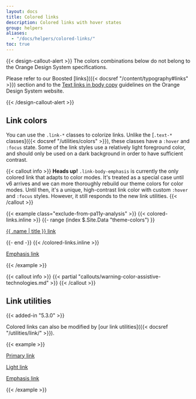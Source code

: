 ```yaml
---
layout: docs
title: Colored links
description: Colored links with hover states
group: helpers
aliases:
  - "/docs/helpers/colored-links/"
toc: true
---
```


{{< design-callout-alert >}}
The colors combinations below do not belong to the Orange Design System specifications.

Please refer to our Boosted [links]({{< docsref "/content/typography#links" >}}) section and to the [Text links in body copy](https://system.design.orange.com/0c1af118d/p/38f221-typography/t/56933e) guidelines on the Orange Design System website.

{{< /design-callout-alert >}}

## Link colors

You can use the `.link-*` classes to colorize links. Unlike the [`.text-*` classes]({{< docsref "/utilities/colors" >}}), these classes have a `:hover` and `:focus` state. Some of the link styles use a relatively light foreground color, and should only be used on a dark background in order to have sufficient contrast.

{{< callout info >}}
**Heads up!** `.link-body-emphasis` is currently the only colored link that adapts to color modes. It's treated as a special case until v6 arrives and we can more thoroughly rebuild our theme colors for color modes. Until then, it's a unique, high-contrast link color with custom `:hover` and `:focus` styles. However, it still responds to the new link utilities.
{{< /callout >}}

<!--Boosted mod: use `contrast_color` as background to ensure a good contrast-->
{{< example class="exclude-from-pa11y-analysis" >}}
{{< colored-links.inline >}}
{{- range (index $.Site.Data "theme-colors") }}
<p><a href="#" class="link-{{ .name }}{{ with .contrast_color }} bg-{{ . }}{{ end }}">{{ .name | title }} link</a></p>
{{- end -}}
{{< /colored-links.inline >}}
<p><a href="#" class="link-body-emphasis">Emphasis link</a></p>
{{< /example >}}
<!--End mod-->

{{< callout info >}}
{{< partial "callouts/warning-color-assistive-technologies.md" >}}
{{< /callout >}}

## Link utilities

{{< added-in "5.3.0" >}}

Colored links can also be modified by [our link utilities]({{< docsref "/utilities/link/" >}}).

<!--Boosted mod: feature limited to primary and light, we don't loop over "theme-colors; body-emphasis is treated on its own"-->
{{< example >}}
<p class="p-1 bg-dark"><a href="#" class="link-primary link-offset-2 link-underline-opacity-25 link-underline-opacity-100-hover">Primary link</a></p>
<p class="p-1 bg-dark"><a href="#" class="link-light link-offset-2 link-underline-opacity-25 link-underline-opacity-100-hover">Light link</a></p>
<p class="p-1"><a href="#" class="link-body-emphasis link-offset-2 link-underline-opacity-10 link-underline-opacity-75-hover">Emphasis link</a></p>
{{< /example >}}
